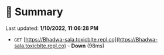 # 📖 Summary
Last updated: **1/10/2022, 11:06:28 PM**

- `GET` [https://Bhadwa-sala.toxicblte.repl.co](https://Bhadwa-sala.toxicblte.repl.co) - **Down** (98ms)
